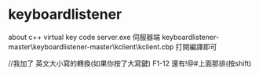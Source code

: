 # keyboardlistener
about c++ virtual key code 
server.exe 伺服器端
keyboardlistener-master\keyboardlistener-master\kclient\kclient.cbp 打開編譯即可

//我加了 英文大小寫的轉換(如果你按了大寫鍵)  F1-12 還有!@#上面那排(按shift)
